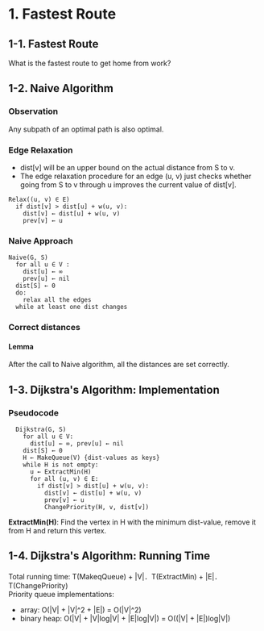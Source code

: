 # 1. Fastest Route
## 1-1. Fastest Route
What is the fastest route to get home from work?

## 1-2. Naive Algorithm
### Observation
Any subpath of an optimal path is also optimal.

### Edge Relaxation
* dist[v] will be an upper bound on the actual distance from S to v.
* The edge relaxation procedure for an edge (u, v) just checks whether going from S to v through u improves the current value of dist[v].

```
Relax((u, v) ∈ E)
  if dist[v] > dist[u] + w(u, v):
    dist[v] ← dist[u] + w(u, v)
    prev[v] ← u
```

### Naive Approach
```
Naive(G, S)
  for all u ∈ V :
    dist[u] ← ∞
    prev[u] ← nil
  dist[S] ← 0
  do:
    relax all the edges
  while at least one dist changes
```

### Correct distances
#### Lemma
After the call to Naive algorithm, all the distances are set correctly.

## 1-3. Dijkstra's Algorithm: Implementation
### Pseudocode
```
  Dijkstra(G, S)
    for all u ∈ V:
      dist[u] ← ∞, prev[u] ← nil
    dist[S] ← 0
    H ← MakeQueue(V) {dist-values as keys}
    while H is not empty:
      u ← ExtractMin(H)
      for all (u, v) ∈ E:
        if dist[v] > dist[u] + w(u, v):
          dist[v] ← dist[u] + w(u, v)
          prev[v] ← u
          ChangePriority(H, v, dist[v])
```
**ExtractMin(H)**: Find the vertex in H with the minimum dist-value, remove it from H and return this vertex.


## 1-4. Dijkstra's Algorithm: Running Time
Total running time: T(MakeqQueue) + |V|．T(ExtractMin) + |E|．T(ChangePriority) </br>
Priority queue implementations: </br>
* array: O(|V| + |V|^2 + |E|) = O(|V|^2)
* binary heap: O(|V| + |V|log|V| + |E|log|V|) = O((|V| + |E|)log|V|)